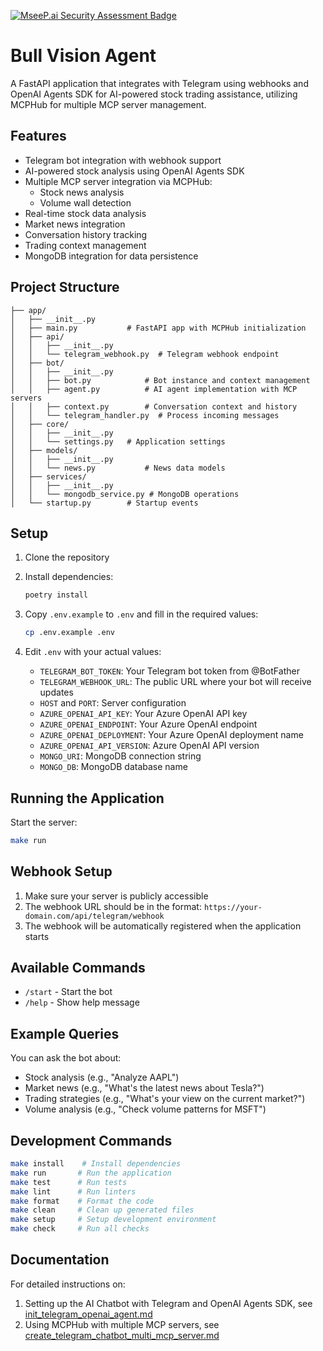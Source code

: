 [![MseeP.ai Security Assessment Badge](https://mseep.net/pr/cognitive-stack-bull-vision-agent-badge.png)](https://mseep.ai/app/cognitive-stack-bull-vision-agent)

# Bull Vision Agent

A FastAPI application that integrates with Telegram using webhooks and OpenAI Agents SDK for AI-powered stock trading assistance, utilizing MCPHub for multiple MCP server management.

## Features

- Telegram bot integration with webhook support
- AI-powered stock analysis using OpenAI Agents SDK
- Multiple MCP server integration via MCPHub:
  - Stock news analysis
  - Volume wall detection
- Real-time stock data analysis
- Market news integration
- Conversation history tracking
- Trading context management
- MongoDB integration for data persistence

## Project Structure

```
├── app/
│   ├── __init__.py
│   ├── main.py           # FastAPI app with MCPHub initialization
│   ├── api/
│   │   ├── __init__.py
│   │   └── telegram_webhook.py  # Telegram webhook endpoint
│   ├── bot/
│   │   ├── __init__.py
│   │   ├── bot.py            # Bot instance and context management
│   │   ├── agent.py          # AI agent implementation with MCP servers
│   │   ├── context.py        # Conversation context and history
│   │   └── telegram_handler.py  # Process incoming messages
│   ├── core/
│   │   ├── __init__.py
│   │   └── settings.py   # Application settings
│   ├── models/
│   │   ├── __init__.py
│   │   └── news.py           # News data models
│   ├── services/
│   │   ├── __init__.py
│   │   └── mongodb_service.py # MongoDB operations
│   └── startup.py        # Startup events
```

## Setup

1. Clone the repository
2. Install dependencies:
   ```bash
   poetry install
   ```

3. Copy `.env.example` to `.env` and fill in the required values:
   ```bash
   cp .env.example .env
   ```

4. Edit `.env` with your actual values:
   - `TELEGRAM_BOT_TOKEN`: Your Telegram bot token from @BotFather
   - `TELEGRAM_WEBHOOK_URL`: The public URL where your bot will receive updates
   - `HOST` and `PORT`: Server configuration
   - `AZURE_OPENAI_API_KEY`: Your Azure OpenAI API key
   - `AZURE_OPENAI_ENDPOINT`: Your Azure OpenAI endpoint
   - `AZURE_OPENAI_DEPLOYMENT`: Your Azure OpenAI deployment name
   - `AZURE_OPENAI_API_VERSION`: Azure OpenAI API version
   - `MONGO_URI`: MongoDB connection string
   - `MONGO_DB`: MongoDB database name

## Running the Application

Start the server:
```bash
make run
```

## Webhook Setup

1. Make sure your server is publicly accessible
2. The webhook URL should be in the format: `https://your-domain.com/api/telegram/webhook`
3. The webhook will be automatically registered when the application starts

## Available Commands

- `/start` - Start the bot
- `/help` - Show help message

## Example Queries

You can ask the bot about:
- Stock analysis (e.g., "Analyze AAPL")
- Market news (e.g., "What's the latest news about Tesla?")
- Trading strategies (e.g., "What's your view on the current market?")
- Volume analysis (e.g., "Check volume patterns for MSFT")

## Development Commands

```bash
make install    # Install dependencies
make run       # Run the application
make test      # Run tests
make lint      # Run linters
make format    # Format the code
make clean     # Clean up generated files
make setup     # Setup development environment
make check     # Run all checks
```

## Documentation

For detailed instructions on:
1. Setting up the AI Chatbot with Telegram and OpenAI Agents SDK, see [init_telegram_openai_agent.md](init_telegram_openai_agent.md)
2. Using MCPHub with multiple MCP servers, see [create_telegram_chatbot_multi_mcp_server.md](create_telegram_chatbot_multi_mcp_server.md) 